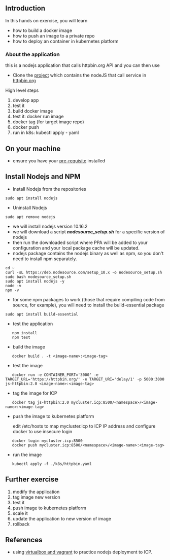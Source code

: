 

## Introduction

In this hands on exercise, you will learn

- how to build a docker image
- how to push an image to a private repo
- how to deploy an container in kubernetes platform

### About the application
this is a nodejs application that calls httpbin.org API and you can then use 

- Clone the [project](https://github.com/ibmcloudprivate2/httpbin-wrapper) which contains the nodeJS that call service in [httpbin.org](https://httpbin.org/)

High level steps

1. develop app
2. test it
3. build docker image
4. test it: docker run image
5. docker tag (for target image repo)
6. docker push
7. run in k8s: kubectl apply - yaml


## On your machine

- ensure you have your [pre-requisite](prepare.md) installed

## Install Nodejs and NPM

- Install Nodejs from the repositories

```
sudo apt install nodejs
```

- Uninstall Nodejs

```
sudo apt remove nodejs
```

- we will install nodejs version 10.16.2
- we will download a script ***nodesource_setup.sh*** for a specific version of nodejs
- then run the downloaded script where PPA will be added to your configuration and your local package cache will be updated.
- nodejs package contains the nodejs binary as well as npm, so you don't need to install npm separately. 

```
cd ~
curl -sL https://deb.nodesource.com/setup_10.x -o nodesource_setup.sh
sudo bash nodesource_setup.sh
sudo apt install nodejs -y
node -v
npm -v
```

- for some npm packages to work (those that require compiling code from source, for example), you will need to install the build-essential package

```
sudo apt install build-essential
```
   
- test the application
   
```   
   npm install
   npm test
```

- build the image 
   
```
   docker build . -t <image-name>:<image-tag>
```

- test the image
   
```
   docker run -e CONTAINER_PORT='3000' -e TARGET_URL='https://httpbin.org/' -e TARGET_URI='delay/1' -p 5000:3000 js-httpbin:2.0 <image-name>:<image-tag>
```

- tag the image for ICP
   
```
   docker tag js-httpbin:2.0 mycluster.icp:8500/<namespace>/<image-name>:<image-tag>
```

- push the image to kubernetes platform
    
   edit /etc/hosts to map  mycluster.icp to ICP IP address and configure docker to use insecure login
   
```
   docker login mycluster.icp:8500
   docker push mycluster.icp:8500/<namespace>/<image-name>:<image-tag>
```

- run the image
   
```
   kubectl apply -f ./k8s/httpbin.yaml
```

## Further exercise

1. modify the application
2. tag image new version
3. test it 
4. push image to kubernetes platform
5. scale it
6. update the application to new version of image
7. rollback


## References

- using [virtualbox and vagrant](https://github.com/ibmcloudprivate2/httpbin-wrapper/blob/master/mycentos/readme.md) to practice nodejs deployment to ICP.